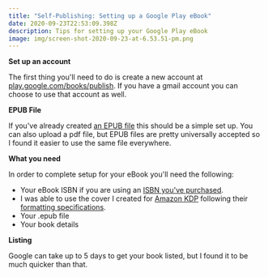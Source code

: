 ```yaml
---
title: "Self-Publishing: Setting up a Google Play eBook"
date: 2020-09-23T22:53:09.398Z
description: Tips for setting up your Google Play eBook
image: img/screen-shot-2020-09-23-at-6.53.51-pm.png
---
```

**Set up an account**

The first thing you'll need to do is create a new account at [play.google.com/books/publish](https://play.google.com/books/publish/). If you have a gmail account you can choose to use that account as well.

**EPUB File**

If you've already created [an EPUB file](/post/self-publishing-creating-an-epub-file/) this should be a simple set up. You can also upload a pdf file, but EPUB files are pretty universally accepted so I found it easier to use the same file everywhere. 

**What you need**

In order to complete setup for your eBook you'll need the following:

* Your eBook ISBN if you are using an [ISBN you've purchased](/post/self-publishing-purchasing-isbns/).
* I was able to use the cover I created for [Amazon KDP](/post/self-publishing-setting-up-an-amazon-ebook/) following their [formatting specifications](https://kdp.amazon.com/en_US/help/topic/G200645690).
* Your .epub file
* Your book details

**Listing**

Google can take up to 5 days to get your book listed, but I found it to be much quicker than that.